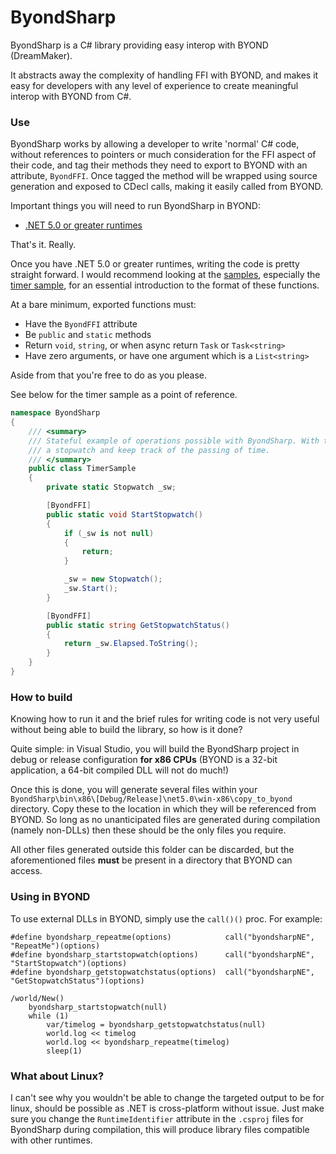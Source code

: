 # ByondSharp

ByondSharp is a C# library providing easy interop with BYOND (DreamMaker).

It abstracts away the complexity of handling FFI with BYOND, and makes it easy for developers with any level of experience to create meaningful interop with BYOND from C#.

### Use

ByondSharp works by allowing a developer to write 'normal' C# code, without references to pointers or much consideration for the FFI aspect of their code, and tag their methods they need to export to BYOND with an attribute, ``ByondFFI``. Once tagged the method will be wrapped using source generation and exposed to CDecl calls, making it easily called from BYOND.

Important things you will need to run ByondSharp in BYOND:
- [.NET 5.0 or greater runtimes](https://dotnet.microsoft.com/download/dotnet/5.0)

That's it. Really.

Once you have .NET 5.0 or greater runtimes, writing the code is pretty straight forward. I would recommend looking at the [samples](https://github.com/bobbahbrown/ByondSharp/blob/master/ByondSharp/Samples.cs), especially the [timer sample](https://github.com/bobbahbrown/ByondSharp/blob/master/ByondSharp/TimerSample.cs), for an essential introduction to the format of these functions.

At a bare minimum, exported functions must:
- Have the ``ByondFFI`` attribute
- Be ``public`` and ``static`` methods
- Return ``void``, ``string``, or when async return ``Task`` or ``Task<string>``
- Have zero arguments, or have one argument which is a ``List<string>``

Aside from that you're free to do as you please.

See below for the timer sample as a point of reference.

```csharp
namespace ByondSharp
{
    /// <summary>
    /// Stateful example of operations possible with ByondSharp. With these two calls, one can maintain 
    /// a stopwatch and keep track of the passing of time.
    /// </summary>
    public class TimerSample
    {
        private static Stopwatch _sw;

        [ByondFFI]
        public static void StartStopwatch()
        {
            if (_sw is not null)
            {
                return;
            }

            _sw = new Stopwatch();
            _sw.Start();
        }

        [ByondFFI]
        public static string GetStopwatchStatus()
        {
            return _sw.Elapsed.ToString();
        }
    }
}
```

### How to build

Knowing how to run it and the brief rules for writing code is not very useful without being able to build the library, so how is it done?

Quite simple: in Visual Studio, you will build the ByondSharp project in debug or release configuration **for x86 CPUs** (BYOND is a 32-bit application, a 64-bit compiled DLL will not do much!)

Once this is done, you will generate several files within your ``ByondSharp\bin\x86\[Debug/Release]\net5.0\win-x86\copy_to_byond`` directory. Copy these to the location in which they will be referenced from BYOND. So long as no unanticipated files are generated during compilation (namely non-DLLs) then these should be the only files you require.

All other files generated outside this folder can be discarded, but the aforementioned files __must__ be present in a directory that BYOND can access.

### Using in BYOND

To use external DLLs in BYOND, simply use the ``call()()`` proc. For example:

```dm
#define byondsharp_repeatme(options)			call("byondsharpNE", "RepeatMe")(options)
#define byondsharp_startstopwatch(options)		call("byondsharpNE", "StartStopwatch")(options)
#define byondsharp_getstopwatchstatus(options)	call("byondsharpNE", "GetStopwatchStatus")(options)

/world/New()
	byondsharp_startstopwatch(null)
	while (1)
		var/timelog = byondsharp_getstopwatchstatus(null)
		world.log << timelog
		world.log << byondsharp_repeatme(timelog)
		sleep(1)
```

### What about Linux?

I can't see why you wouldn't be able to change the targeted output to be for linux, should be possible as .NET is cross-platform without issue. Just make sure you change the ``RuntimeIdentifier`` attribute in the ``.csproj`` files for ByondSharp during compilation, this will produce library files compatible with other runtimes.